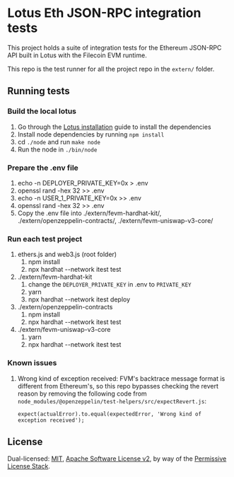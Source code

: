 # Lotus Eth JSON-RPC integration tests

This project holds a suite of integration tests for the Ethereum JSON-RPC API
built in Lotus with the Filecoin EVM runtime.

This repo is the test runner for all the project repo in the `extern/` folder.

## Running tests

### Build the local lotus

1. Go through the [Lotus installation](https://lotus.filecoin.io/lotus/install/prerequisites/) guide to install the dependencies
2. Install node dependencies by running `npm install`
3. cd `./node` and run `make node`
4. Run the node in `./bin/node`

### Prepare the .env file

1. echo -n DEPLOYER_PRIVATE_KEY=0x > .env
2. openssl rand -hex 32 >> .env
3. echo -n USER_1_PRIVATE_KEY=0x >> .env
4. openssl rand -hex 32 >> .env
5. Copy the .env file into ./extern/fevm-hardhat-kit/, ./extern/openzeppelin-contracts/, ./extern/fevm-uniswap-v3-core/

### Run each test project

1. ethers.js and web3.js (root folder)
   1. npm install
   2. npx hardhat --network itest test
2. ./extern/fevm-hardhat-kit
   1. change the `DEPLOYER_PRIVATE_KEY` in .env to `PRIVATE_KEY`
   2. yarn
   3. npx hardhat --network itest deploy
3. ./extern/openzeppelin-contracts 
   1. npm install
   2. npx hardhat --network itest test
4. ./extern/fevm-uniswap-v3-core
   1. yarn
   2. npx hardhat --network itest test

### Known issues
1. Wrong kind of exception received: FVM's backtrace message format is different from Ethereum's, so this repo bypasses checking the revert reason by removing the following code from `node_modules/@openzeppelin/test-helpers/src/expectRevert.js`:

   ```expect(actualError).to.equal(expectedError, 'Wrong kind of exception received');```

## License

Dual-licensed: [MIT](./LICENSE-MIT), [Apache Software License v2](./LICENSE-APACHE), by way of the
[Permissive License Stack](https://protocol.ai/blog/announcing-the-permissive-license-stack/).
